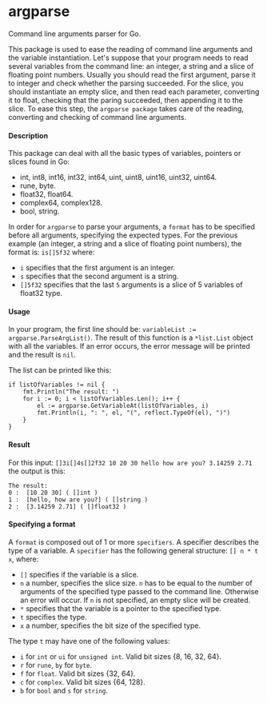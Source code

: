 # argparse
Command line arguments parser for Go.

This package is used to ease the reading of command line arguments and the variable instantiation.
Let's suppose that your program needs to read several variables from the command line: an integer, a string and a slice of floating point numbers.
Usually you should read the first argument, parse it to integer and check whether the parsing succeeded. For the slice, you should instantiate an empty slice, and then read each parameter, converting it to float, checking that the paring succeeded, then appending it to the slice.
To ease this step, the ```argparse package``` takes care of the reading, converting and checking of command line arguments.

#### Description
This package can deal with all the basic types of variables, pointers or slices found in Go:
- int, int8, int16, int32, int64, uint, uint8, uint16, uint32, uint64.
- rune, byte.
- float32, float64.
- complex64, complex128.
- bool, string.

In order for ```argparse``` to parse your arguments, a ```format``` has to be specified before all arguments, specifying the expected types.
For the previous example (an integer, a string and a slice of floating point numbers), the format is: ```is[]5f32``` where:
- ```i``` specifies that the first argument is an integer.
- ```s``` specifies that the second argument is a string.
- ```[]5f32``` specifies that the last ```5``` arguments is a slice of 5 variables of float32 type.

#### Usage
In your program, the first line should be: ```variableList := argparse.ParseArgList()```.
The result of this function is a ```*list.List``` object with all the variables.
If an error occurs, the error message will be printed and the result is ```nil```.

The list can be printed like this:
```
if listOfVariables != nil {
    fmt.Println("The result: ")
    for i := 0; i < listOfVariables.Len(); i++ {
        el := argparse.GetVariableAt(listOfVariables, i)
        fmt.Println(i, ": ", el, "(", reflect.TypeOf(el), ")")
    }
}
```
#### Result
For this input: ```[]3i[]4s[]2f32 10 20 30 hello how are you? 3.14259 2.71``` the output is this:
```
The result:
0 :  [10 20 30] ( []int )
1 :  [hello, how are you?] ( []string )
2 :  [3.14259 2.71] ( []float32 )
```

#### Specifying a format
A ```format``` is composed out of 1 or more ```specifiers```. A specifier describes the type of a variable.
A ```specifier``` has the following general structure: ```[] n * t x```, where:
- ```[]``` specifies if the variable is a slice.
- ```n``` a number, specifies the slice size. ```n``` has to be equal to the number of arguments of the specified type passed to the command line. Otherwise an error will occur. If ```n``` is not specified, an empty slice will be created.
- ```*``` specifies that the variable is a pointer to the specified type.
- ```t``` specifies the type.
- ```x``` a number, specifies the bit size of the specified type.

The type ```t``` may have one of the following values:
- ```i``` for ```int``` or ```ui``` for ```unsigned int```. Valid bit sizes {8, 16, 32, 64}.
- ```r``` for ```rune```, ```by``` for ```byte```.
- ```f``` for ```float```. Valid bit sizes {32, 64}.
- ```c``` for ```complex```. Valid bit sizes {64, 128}.
- ```b``` for ```bool``` and ```s``` for ```string```.

